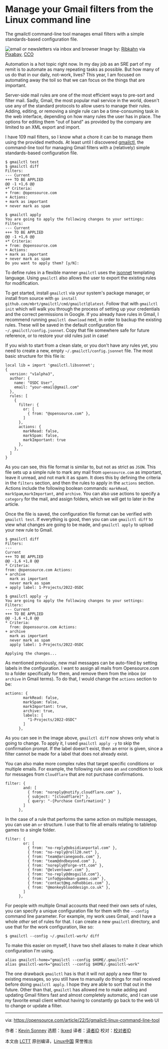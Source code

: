 [#]: subject: "Manage your Gmail filters from the Linux command line"
[#]: via: "https://opensource.com/article/22/5/gmailctl-linux-command-line-tool"
[#]: author: "Kevin Sonney https://opensource.com/users/ksonney"
[#]: collector: "lkxed"
[#]: translator: " "
[#]: reviewer: " "
[#]: publisher: " "
[#]: url: " "

Manage your Gmail filters from the Linux command line
======
The gmailctl command-line tool manages email filters with a simple standards-based configuration file.

![email or newsletters via inbox and browser][1]
Image by: [Ribkahn][2] via [Pixabay][3], [CCO][4]

Automation is a hot topic right now. In my day job as an SRE part of my remit is to automate as many repeating tasks as possible. But how many of us do that in our daily, not-work, lives? This year, I am focused on automating away the toil so that we can focus on the things that are important.

Server-side mail rules are one of the most efficient ways to pre-sort and filter mail. Sadly, Gmail, the most popular mail service in the world, doesn't use any of the standard protocols to allow users to manage their rules. Adding, editing, or removing a single rule can be a time-consuming task in the web interface, depending on how many rules the user has in place. The options for editing them "out of band" as provided by the company are limited to an XML export and import.

I have 109 mail filters, so I know what a chore it can be to manage them using the provided methods. At least until I discovered [gmailctl][5], the command-line tool for managing Gmail filters with a (relatively) simple standards-based configuration file.

```
$ gmailctl test
$ gmailctl diff
Filters:
--- Current
+++ TO BE APPLIED
@@ -1 +1,6 @@
+* Criteria:
+ from: @opensource.com 
+ Actions: 
+ mark as important 
+ never mark as spam

$ gmailctl apply
You are going to apply the following changes to your settings:
Filters:
--- Current
+++ TO BE APPLIED
@@ -1 +1,6 @@
+* Criteria: 
+ from: @opensource.com 
+ Actions: 
+ mark as important 
+ never mark as spam
Do you want to apply them? [y/N]:
```

To define rules in a flexible manner `gmailctl` uses the [jsonnet][6] templating language. Using `gmailctl` also allows the user to export the existing rules for modification.

To get started, install `gmailctl` via your system's package manager, or install from source with `go install github.com/mbrt/gmailctl/cmd/gmailctl@latest`. Follow that with `gmailctl init` which will walk you through the process of setting up your credentials and the correct permissions in Google. If you already have rules in Gmail, I recommend running `gmailctl download` next, in order to backup the existing rules. These will be saved in the default configuration file `~/.gmailctl/config.jsonnet`. Copy that file somewhere safe for future reference, or to restore your old rules just in case!

If you wish to start from a clean slate, or you don't have any rules yet, you need to create a new, empty `~/.gmailctl/config.jsonnet` file. The most basic structure for this file is:

```
local lib = import 'gmailctl.libsonnet';
{
  version: "v1alpha3",
  author: {
    name: "OSDC User",
    email: "your-email@gmail.com"
  },
  rules: [
    {
      filter: {
        or: [
          { from: "@opensource.com" },
        ]
      },
      actions: {
        markRead: false,
        markSpam: false,
        markImportant: true
      },
    },
  ]
}
```

As you can see, this file format is similar to, but not as strict as `JSON`. This file sets up a simple rule to mark any mail from `opensource.com` as important, leave it unread, and not mark it as spam. It does this by defining the criteria in the `filters` section, and then the rules to apply in the `actions` section. Actions include the following boolean commands: `markRead`, `markSpam`,`markImportant`, and `archive`. You can also use actions to specify a `category` for the mail, and assign folders, which we will get to later in the article.

Once the file is saved, the configuration file format can be verified with `gmailctl test`. If everything is good, then you can use `gmailctl diff` to view what changes are going to be made, and `gmailctl apply` to upload your new rule to Gmail.

```
$ gmailctl diff
Filters:
---
Current
+++ TO BE APPLIED
@@ -1,6 +1,8 @@
* Criteria:
from: @opensource.com Actions:
+ archive
  mark as important
  never mark as spam 
+ apply label: 1-Projects/2022-OSDC

$ gmailctl apply -y 
You are going to apply the following changes to your settings:
Filters:
--- Current
+++ TO BE APPLIED 
@@ -1,6 +1,8 @@ 
* Criteria:
  from: @opensource.com Actions: 
+ archive
  mark as important 
  never mark as spam
  apply label: 1-Projects/2022-OSDC

Applying the changes...
```

As mentioned previously, new mail messages can be auto-filed by setting labels in the configuration. I want to assign all mails from Opensource.com to a folder specifically for them, and remove them from the inbox (or `archive` in Gmail terms). To do that, I would change the `actions` section to be:

```
actions: {
        markRead: false,
        markSpam: false,
        markImportant: true,
        archive: true,
        labels: [
          "1-Projects/2022-OSDC"
        ]
      },
```

As you can see in the image above, `gmailctl diff` now shows only what is going to change. To apply it, I used `gmailctl apply -y` to skip the confirmation prompt. If the label doesn't exist, then an error is given, since a filter cannot be made for a label that does not already exist.

You can also make more complex rules that target specific conditions or multiple emails. For example, the following rule uses an `and` condition to look for messages from `Cloudflare` that are not purchase confirmations.

```
filter: {
        and: [
          { from: "noreply@notify.cloudflare.com" },
          { subject: "[cloudflare]" },
          { query: "-{Purchase Confirmation}" }
        ]
      },
```

In the case of a rule that performs the same action on multiple messages, you can use an `or` structure. I use that to file all emails relating to tabletop games to a single folder.

```
filter: {
        or: [
          { from: "no-reply@obsidianportal.com" },
          { from: "no-reply@roll20.net" },
          { from: "team@arcanegoods.com" },
          { from: "team@dndbeyond.com" },
          { from: "noreply@forge-vtt.com" },
          { from: "@elventower.com" },
          { from: "no-reply@dmsguild.com"},
          { from: "info@goodman-games.com" },
          { from: "contact@mg.ndhobbies.com" },
          { from: "@monkeyblooddesign.co.uk" },
        ]
      },
```

For people with multiple Gmail accounts that need their own sets of rules, you can specify a unique configuration file for them with the `--config` command line parameter. For example, my work uses Gmail, and I have a whole *other* set of rules for that. I can create a new `gmailctl` directory, and use that for the work configuration, like so:

```
$ gmailctl --config ~/.gmailctl-work/ diff
```

To make this easier on myself, I have two shell aliases to make it clear which configuration I'm using.

```
alias gmailctl-home="gmailctl --config $HOME/.gmailctl"
alias gmailctl-work="gmailctl --config $HOME/.gmailctl-work"
```

The one drawback `gmailctl` has is that it will not apply a new filter to existing messages, so you still have to manually do things for mail received before doing `gmailctl apply`. I hope they are able to sort that out in the future. Other than that, `gmailctl` has allowed me to make adding and updating Gmail filters fast and almost completely automatic, and I can use my favorite email client without having to constantly go back to the web UI to change or update a filter.

--------------------------------------------------------------------------------

via: https://opensource.com/article/22/5/gmailctl-linux-command-line-tool

作者：[Kevin Sonney][a]
选题：[lkxed][b]
译者：[译者ID](https://github.com/译者ID)
校对：[校对者ID](https://github.com/校对者ID)

本文由 [LCTT](https://github.com/LCTT/TranslateProject) 原创编译，[Linux中国](https://linux.cn/) 荣誉推出

[a]: https://opensource.com/users/ksonney
[b]: https://github.com/lkxed
[1]: https://opensource.com/sites/default/files/lead-images/newsletter_email_mail_web_browser.jpg
[2]: https://pixabay.com/en/users/ribkhan-380399/
[3]: https://pixabay.com/en/email-newsletter-marketing-online-3249062/
[4]: https://pixabay.com/en/service/terms/#usage
[5]: https://github.com/mbrt/gmailctl
[6]: https://jsonnet.org/
